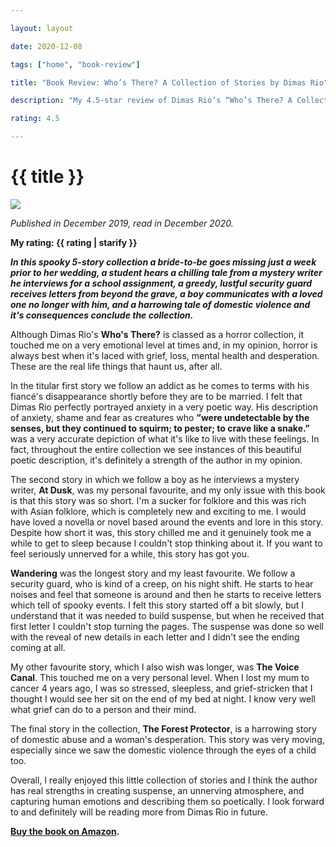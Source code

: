 ```yaml
---

layout: layout

date: 2020-12-08

tags: ["home", "book-review"]

title: "Book Review: Who’s There? A Collection of Stories by Dimas Rio"

description: "My 4.5-star review of Dimas Rio’s “Who’s There? A Collection of Stories.”"

rating: 4.5

---
```


# {{ title }}

![](/images/whos-there-book-cover.jpg)

*Published in December 2019, read in December 2020.*

**My rating: {{ rating | starify }}**

***In this spooky 5-story collection a bride-to-be goes missing just a week prior to her wedding, a student hears a chilling tale from a mystery writer he interviews for a school assignment, a greedy, lustful security guard receives letters from beyond the grave, a boy communicates with a loved one no longer with him, and a harrowing tale of domestic violence and it's consequences conclude the collection.***

Although Dimas Rio's **Who's There?** is classed as a horror collection, it touched me on a very emotional level at times and, in my opinion, horror is always best when it's laced with grief, loss, mental health and desperation. These are the real life things that haunt us, after all.

In the titular first story we follow an addict as he comes to terms with his fiancé's disappearance shortly before they are to be married. I felt that Dimas Rio perfectly portrayed anxiety in a very poetic way. His description of anxiety, shame and fear as creatures who **”were undetectable by the senses, but they continued to squirm; to pester; to crave like a snake.”** was a very accurate depiction of what it's like to live with these feelings. In fact, throughout the entire collection we see instances of this beautiful poetic description, it's definitely a strength of the author in my opinion.

The second story in which we follow a boy as he interviews a mystery writer, **At Dusk**, was my personal favourite, and my only issue with this book is that this story was so short. I'm a sucker for folklore and this was rich with Asian folklore, which is completely new and exciting to me. I would have loved a novella or novel based around the events and lore in this story. Despite how short it was, this story chilled me and it genuinely took me a while to get to sleep because I couldn't stop thinking about it. If you want to feel seriously unnerved for a while, this story has got you.

**Wandering** was the longest story and my least favourite. We follow a security guard, who is kind of a creep, on his night shift. He starts to hear noises and feel that someone is around and then he starts to receive letters which tell of spooky events. I felt this story started off a bit slowly, but I understand that it was needed to build suspense, but when he received that first letter I couldn't stop turning the pages. The suspense was done so well with the reveal of new details in each letter and I didn't see the ending coming at all.

My other favourite story, which I also wish was longer, was **The Voice Canal**. This touched me on a very personal level. When I lost my mum to cancer 4 years ago, I was so stressed, sleepless, and grief-stricken that I thought I would see her sit on the end of my bed at night. I know very well what grief can do to a person and their mind.

The final story in the collection, **The Forest Protector**, is a harrowing story of domestic abuse and a woman's desperation. This story was very moving, especially since we saw the domestic violence through the eyes of a child too.

Overall, I really enjoyed this little collection of stories and I think the author has real strengths in creating suspense, an unnerving atmosphere, and capturing human emotions and describing them so poetically. I look forward to and definitely will be reading more from Dimas Rio in future.

**[Buy the book on Amazon](https://www.amazon.com/Whos-There-Collection-Dimas-Rio-ebook/dp/B082T3MW2W#:~:text=Who's%20There%3F%3A%20A%20Collection%20of%20Stories%20by%20Dimas%20Rio,interviewing%20with%20an%20older%20man).**